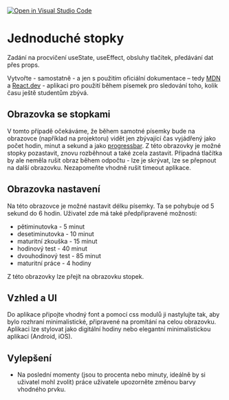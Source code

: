 [![Open in Visual Studio Code](https://classroom.github.com/assets/open-in-vscode-718a45dd9cf7e7f842a935f5ebbe5719a5e09af4491e668f4dbf3b35d5cca122.svg)](https://classroom.github.com/online_ide?assignment_repo_id=12969193&assignment_repo_type=AssignmentRepo)
# Jednoduché stopky

Zadání na procvičení useState, useEffect, obsluhy tlačítek, předávání dat přes props.

Vytvořte - samostatně - a jen s použitím oficiální dokumentace – tedy [MDN](https://developer.mozilla.org/en-US/) a [React.dev](https://react.dev/) - aplikaci pro použití během písemek pro sledování toho, kolik času ještě studentům zbývá. 

## Obrazovka se stopkami
V tomto případě očekáváme, že během samotné písemky bude na obrazovce (například na projektoru) vidět jen zbývající čas vyjádřený jako počet hodin, minut a sekund a jako [progressbar](https://developer.mozilla.org/en-US/docs/Web/HTML/Element/progress). Z této obrazovky je možné stopky pozastavit, znovu rozběhnout a také zcela zastavit. Případná tlačítka by ale neměla rušit obraz během odpočtu - lze je skrývat, lze se přepnout na další obrazovku. Nezapomeňte vhodně rušit timeout aplikace.

## Obrazovka nastavení
Na této obrazovce je možné nastavit délku písemky. Ta se pohybuje od 5 sekund do 6 hodin. Uživatel zde má také předpřipravené možnosti:

* pětiminutovka - 5 minut
* desetiminutovka - 10 minut
* maturitní zkouška - 15 minut
* hodinový test - 40 minut
* dvouhodinový test - 85 minut
* maturitní práce - 4 hodiny

Z této obrazovky lze přejít na obrazovku stopek.

## Vzhled a UI

Do aplikace připojte vhodný font a pomocí css modulů ji nastylujte tak, aby bylo rozhraní minimalistické, připravené na promítání na celou obrazovku. Aplikaci lze stylovat jako digitální hodiny nebo elegantní minimalistickou aplikaci (Android, iOS).

## Vylepšení
* Na poslední momenty (jsou to procenta nebo minuty, ideálně by si uživatel mohl zvolit) práce uživatele upozorněte změnou barvy vhodného prvku.

